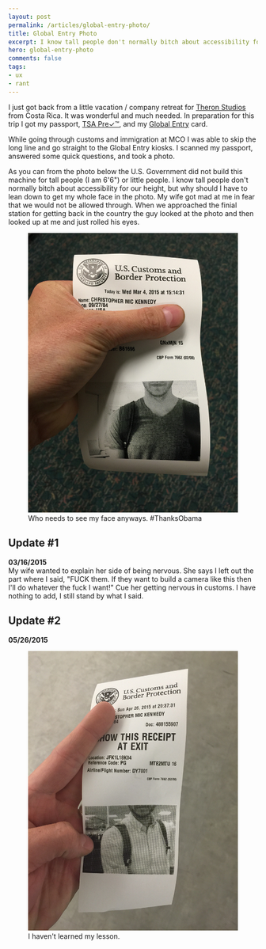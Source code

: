 ```yaml
---
layout: post
permalink: /articles/global-entry-photo/
title: Global Entry Photo
excerpt: I know tall people don't normally bitch about accessibility for our height, but why should I have to lean down to get my whole face in the photo.
hero: global-entry-photo
comments: false
tags:
- ux
- rant
---
```


<p>I just got back from a little vacation / company retreat for <a href="http://theronstudios.com">Theron Studios</a> from Costa Rica. It was wonderful and much needed. In preparation for this trip I got my passport, <a href="http://www.tsa.gov/tsa-precheck-application-program">TSA Pre&#x2713;&trade;</a>, and my <a href="http://www.cbp.gov/global-entry/about">Global Entry</a> card.</p>

<p>While going through customs and immigration at MCO I was able to skip the long line and go straight to the Global Entry kiosks. I scanned my passport, answered some quick questions, and took a photo.</p>

<p>As you can from the photo below the U.S. Government did not build this machine for tall people (I am 6'6") or little people. I know tall people don't normally bitch about accessibility for our height, but why should I have to lean down to get my whole face in the photo. My wife got mad at me in fear that we would not be allowed through. When we approached the finial station for getting back in the country the guy looked at the photo and then looked up at me and just rolled his eyes.</p>

<figure class="center">
<img src="/assets/posts/global-entry-photo/photo.jpg"/>
<figcaption>Who needs to see my face anyways. #ThanksObama</figcaption>
</figure>

<h2>Update #1</h2>
<p><strong>03/16/2015</strong><br/>My wife wanted to explain her side of being nervous. She says I left out the part where I said, "FUCK them. If they want to build a camera like this then I'll do whatever the fuck I want!" Cue her getting nervous in customs. I have nothing to add, I still stand by what I said.</p>

<h2>Update #2</h2>
<p><strong>05/26/2015</strong>

<figure class="center">
<img src="/assets/posts/global-entry-photo/photo2.png"/>
<figcaption>I haven't learned my lesson.</figcaption>
</figure>
